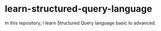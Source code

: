 # learn-structured-query-language
In this repository, I learn Structured Query language basic to advanced. 
